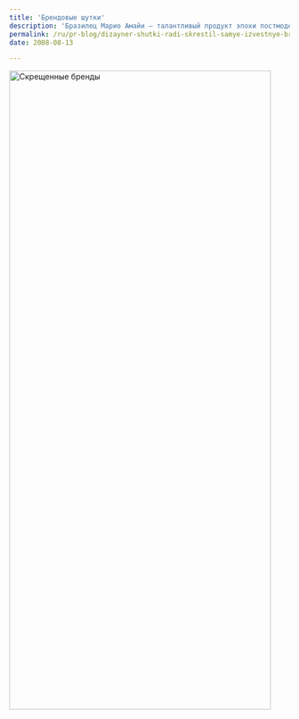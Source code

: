 ```yaml
---
title: 'Брендовые шутки'
description: 'Бразилец Марио Амайи — талантливый продукт эпохи постмодернизма и консьюмеризма.'
permalink: /ru/pr-blog/dizayner-shutki-radi-skrestil-samye-izvestnye-brendy
date: 2008-08-13

---
```

<p><img src="{{ site.assets }}/img/blog/08-08-13.png" alt="Скрещенные бренды" width="470" height="1146"></p>


